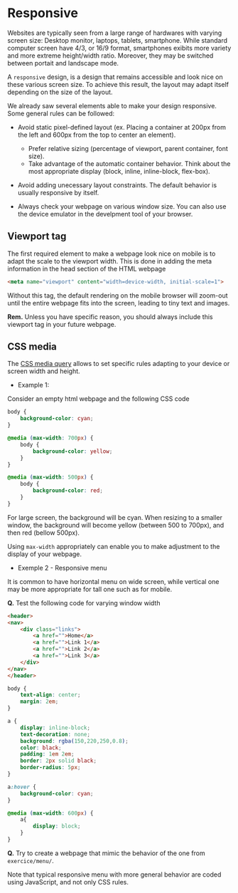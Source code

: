 # Responsive

Websites are typically seen from a large range of hardwares with varying screen size: Desktop monitor, laptops, tablets, smartphone.
While standard computer screen have 4/3, or 16/9 format, smartphones exibits more variety and more extreme height/width ratio. Moreover, they may be switched between portait and landscape mode.

A `responsive` design, is a design that remains accessible and look nice on these various screen size.
To achieve this result, the layout may adapt itself depending on the size of the layout.

We already saw several elements able to make your design responsive. Some general rules can be followed:


* Avoid static pixel-defined layout (ex. Placing a container at 200px from the left and 600px from the top to center an element).
    * Prefer relative sizing (percentage of viewport, parent container, font size).
    * Take advantage of the automatic container behavior. Think about the most appropriate display (block, inline, inline-block, flex-box).

* Avoid adding unecessary layout constraints. The default behavior is usually responsive by itself.

* Always check your webpage on various window size. You can also use the device emulator in the develpment tool of your browser.



## Viewport tag

The first required element to make a webpage look nice on mobile is to adapt the scale to the viewport width.
This is done in adding the meta information in the head section of the HTML webpage

```html
<meta name="viewport" content="width=device-width, initial-scale=1">
```

Without this tag, the default rendering on the mobile browser will zoom-out until the entire webpage fits into the screen, leading to tiny text and images.

__Rem.__ Unless you have specific reason, you should always include this viewport tag in your future webpage.


## CSS media

The [CSS media query](https://developer.mozilla.org/en-US/docs/Web/CSS/Media_Queries/Using_media_queries) allows to set specific rules adapting to your device or screen width and height.

* Example 1:

Consider an empty html webpage and the following CSS code
```css
body {
	background-color: cyan;
}

@media (max-width: 700px) {
	body {
		background-color: yellow;
	}
}

@media (max-width: 500px) {
	body {
		background-color: red;
	}
}
```

For large screen, the background will be cyan. When resizing to a smaller window, the background will become yellow (between 500 to 700px), and then red (bellow 500px).

Using `max-width` appropriately can enable you to make adjustment to the display of your webpage.


* Exemple 2 - Responsive menu

It is common to have horizontal menu on wide screen, while vertical one may be more appropriate for tall one such as for mobile.

__Q.__ Test the following code for varying window width

```html
<header>
<nav>
    <div class="links">
        <a href="">Home</a>
        <a href="">Link 1</a>
        <a href="">Link 2</a>
        <a href="">Link 3</a>
    </div>
</nav>
</header>
```

```css
body {
	text-align: center;
	margin: 2em;
}

a {
	display: inline-block;
	text-decoration: none;
	background: rgba(150,220,250,0.8);
	color: black;
	padding: 1em 2em;
	border: 2px solid black;
	border-radius: 5px;
}

a:hover {
	background-color: cyan;
}

@media (max-width: 600px) {
	a{
		display: block;
	}
}
```

__Q.__ Try to create a webpage that mimic the behavior of the one from `exercice/menu/`.

Note that typical responsive menu with more general behavior are coded using JavaScript, and not only CSS rules.
